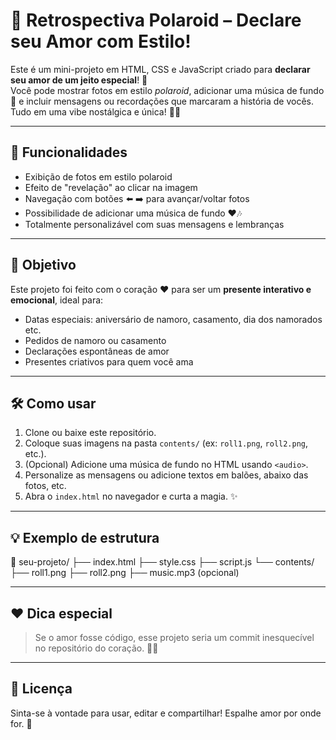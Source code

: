 # 💌 Retrospectiva Polaroid – Declare seu Amor com Estilo!

Este é um mini-projeto em HTML, CSS e JavaScript criado para **declarar seu amor de um jeito especial**! 🥰  
Você pode mostrar fotos em estilo *polaroid*, adicionar uma música de fundo 🎵 e incluir mensagens ou recordações que marcaram a história de vocês. Tudo em uma vibe nostálgica e única! 📸✨

---

## 🌟 Funcionalidades

- Exibição de fotos em estilo polaroid
- Efeito de "revelação" ao clicar na imagem
- Navegação com botões ⬅️ ➡️ para avançar/voltar fotos
- Possibilidade de adicionar uma música de fundo ❤️🎶
- Totalmente personalizável com suas mensagens e lembranças

---

## 🎯 Objetivo

Este projeto foi feito com o coração ❤️ para ser um **presente interativo e emocional**, ideal para:

- Datas especiais: aniversário de namoro, casamento, dia dos namorados etc.
- Pedidos de namoro ou casamento
- Declarações espontâneas de amor
- Presentes criativos para quem você ama

---

## 🛠 Como usar

1. Clone ou baixe este repositório.
2. Coloque suas imagens na pasta `contents/` (ex: `roll1.png`, `roll2.png`, etc.).
3. (Opcional) Adicione uma música de fundo no HTML usando `<audio>`.
4. Personalize as mensagens ou adicione textos em balões, abaixo das fotos, etc.
5. Abra o `index.html` no navegador e curta a magia. ✨

---

## 💡 Exemplo de estrutura
📁 seu-projeto/
├── index.html
├── style.css
├── script.js
└── contents/
├── roll1.png
├── roll2.png
├── music.mp3 (opcional)


---

## ❤️ Dica especial

> Se o amor fosse código, esse projeto seria um commit inesquecível no repositório do coração. 💾💘

---

## 📄 Licença

Sinta-se à vontade para usar, editar e compartilhar! Espalhe amor por onde for. 💞

